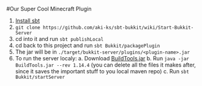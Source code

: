 #Our Super Cool Minecraft Plugin

1. [Install sbt](https://www.scala-sbt.org/)
2. `git clone https://github.com/aki-ks/sbt-bukkit/wiki/Start-Bukkit-Server`
3. cd into it and run `sbt publishLocal`
4. cd back to this project and run `sbt Bukkit/packagePlugin`
5. The jar will be in `./target/bukkit-server/plugins/<plugin-name>.jar`
6. To run the server localy:
a. Download [BuildTools.jar](https://hub.spigotmc.org/jenkins/job/BuildTools/lastSuccessfulBuild/artifact/target/BuildTools.jar)
b. Run `java -jar BuildTools.jar --rev 1.14.4` (you can delete all the files it makes after, since it saves the important stuff to you local maven repo)
c. Run `sbt Bukkit/startServer`